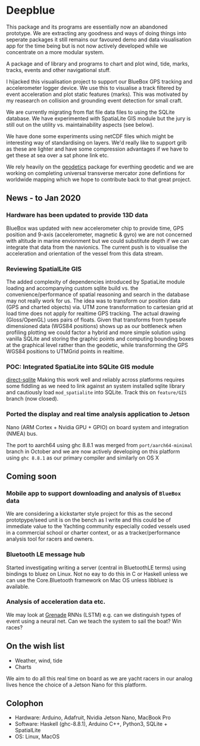 # Deepblue

This package and its programs are essentially now an abandoned prototype.
We are extracting any goodness and ways of doing things into seperate packages
it still remains our favoured demo and data visualisation app for the time being
but is not now actively developed while we concentrate on a more modular system.

A package and of library and programs to chart and plot wind, tide, marks, tracks, events
and other navigational stuff.

I hijacked this visualisation project to support our BlueBox GPS tracking and
accelerometer logger device. We use this to visualise a track
filtered by event acceleration and plot static features (marks).
This was motivated by my reasearch on collision and
grounding event detection for small craft.

We are currently migrating from flat file data files to using the
SQLite database. We have experimented with SpatiaLite GIS module but
the jury is still out on the utility vs. maintainability aspects (see
below).

We have done some experiments using netCDF files which might be interesting
way of standardising on layers.  We'd really like to support grib as these are
lighter and have some compression advantages if we have to get these
at sea over a sat phone link etc.

We rely heavily on the
[geodetics](https://github.com/PaulJohnson/geodetics) package for
everthing geodetic and we are working on completing universal
transverse mercator zone defintions for worldwide mapping which we
hope to contribute back to that great project.

## News - to Jan 2020

### Hardware has been updated to provide 13D data

 BlueBox was updated with new accelerometer chip to provide time, GPS position
 and 9-axis (accelerometer, magnetic & gyro) we are not concerned with altitude in
 marine envionment but we could substitute depth if we can integrate that data from
 the navionics. The current push is to visualise the acceleration and orientation of the vessel
 from this data stream.

### Reviewing SpatialLite GIS

 The added complexity of dependencies introduced by SpatiaLite module loading and
 accompanying custom sqlite build vs. the convenience/performance of spatial reasoning and search
 in the database may not really work for us. The idea was to transform our position data
 (GPS and charted objects) via. UTM zone transformation to cartesian grid at
 load time does not apply for realtime GPS tracking. The actual drawing (Gloss/OpenGL)
 uses pairs of floats. Given that transforms from typesafe dimensioned data (WGS84 positions)
 shows up as our bottleneck when profiling plotting we could factor a hybrid and more simple solution
 using vanilla SQLite and storing the graphic points and computing bounding boxes at the graphical
 level rather than the geodetic, while transforming the GPS WGS84
 positions to UTMGrid points in realtime.

### POC: Integrated SpatiaLite into SQLite GIS module

[direct-sqlite](https://github.com/sebeaumont/direct-sqlite) Making
 this work well and reliably across platforms requires some fiddling
 as we need to link against an system installed sqlite library and
 cautiously load ```mod_spatialite``` into SQLite.  Track this on
 ```feature/GIS``` branch (now closed).

### Ported the display and real time analysis application to Jetson

 Nano (ARM Cortex + Nvidia GPU + GPIO) on board system and
 integration (NMEA) bus.

 The port to aarch64 using ghc 8.8.1
 was merged from ```port/aarch64-minimal``` branch in
 October and we are now actively developing on this platform using
 ```ghc 8.8.1``` as our primary compiler and similarly on OS X

## Coming soon

### Mobile app to support downloading and analysis of `BlueBox` data

We are considering a kickstarter style project for this as the second
prototpype/seed unit is on the bench as I write and this could
be of immediate value to the Yachting community especially coded vessels
used in a commercial school or charter context, or as a tracker/performance
analysis tool for racers and owners.

### Bluetooth LE message hub

Started investigating writing a server (central in BluetoothLE terms)
using bindings to bluez on Linux. Not no eay to do this in C or Haskell
unless we can use the Core.Bluetooth framework on Mac OS unless libbluez
is available.

### Analysis of acceleration data etc.

We may look at [Grenade](https://github.com/HuwCampbell/grenade) RNNs (LSTM)
e.g. can we distinguish types of event using a neural net. Can we
teach the system to sail the boat? Win races?

## On the wish list

- Weather, wind, tide
- Charts

We aim to do all this real time on board as we are yacht racers in our analog lives
hence the choice of a Jetson Nano for this platform.

## Colophon

- Hardware: Arduino, Adafruit, Nvidia Jetson Nano, MacBook Pro
- Software: Haskell (ghc-8.8.1), Arduino C++, Python3, SQLite + SpatialLite
- OS: Linux, MacOS

